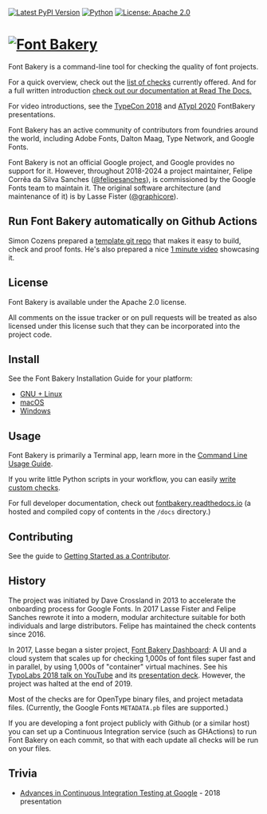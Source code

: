 [![Latest PyPI Version](https://img.shields.io/pypi/v/fontbakery.svg?style=flat)](https://pypi.python.org/pypi/fontbakery/)
[![Python](https://img.shields.io/pypi/pyversions/fontbakery.svg?style=flat)](https://pypi.python.org/pypi/fontbakery/)
[![License: Apache 2.0](https://img.shields.io/badge/License-Apache%202.0-brightgreen.svg)](https://github.com/fonttools/fontbakery/blob/main/LICENSE.txt)

# [![Font Bakery](data/logo.png)](http://fontbakery.com)

Font Bakery is a command-line tool for checking the quality of font projects.

For a quick overview, check out the [list of checks](https://fontbakery.readthedocs.io/en/latest/fontbakery/profiles/index.html) currently offered.
And for a full written introduction [check out our documentation at Read The Docs.](https://fontbakery.readthedocs.io/en/stable)

For video introductions, see the [TypeCon 2018](https://www.youtube.com/watch?v=5S3cN3VHfBg) and [ATypI 2020](https://www.youtube.com/watch?v=6OKE6p9E0eY)  FontBakery presentations.

Font Bakery has an active community of contributors from foundries around the world, including Adobe Fonts, Dalton Maag, Type Network, and Google Fonts.

Font Bakery is not an official Google project, and Google provides no support for it.
However, throughout 2018-2024 a project maintainer, Felipe Corrêa da Silva Sanches ([@felipesanches](https://github.com/felipesanches)), is commissioned by the Google Fonts team to maintain it.
The original software architecture (and maintenance of it) is by Lasse Fister ([@graphicore](https://github.com/graphicore)).

## Run Font Bakery automatically on Github Actions

Simon Cozens prepared a [template git repo](https://github.com/googlefonts/Unified-Font-Repository) that makes it easy to build, check and proof fonts. He's also prepared a nice [1 minute video](https://twitter.com/simoncozens/status/1405267459028905984) showcasing it.

## License

Font Bakery is available under the Apache 2.0 license.

All comments on the issue tracker or on pull requests will be treated as also licensed under this license such that they can be incorporated into the project code.

## Install

See the Font Bakery Installation Guide for your platform:

- [GNU + Linux](https://fontbakery.readthedocs.io/en/latest/user/installation/install-gnu-linux.html)
- [macOS](https://fontbakery.readthedocs.io/en/latest/user/installation/install-macos.html)
- [Windows](https://fontbakery.readthedocs.io/en/latest/user/installation/install-windows.html)

## Usage

Font Bakery is primarily a Terminal app, learn more in the [Command Line Usage Guide](https://fontbakery.readthedocs.io/en/latest/user/USAGE.html).

If you write little Python scripts in your workflow, you can easily [write custom checks](https://fontbakery.readthedocs.io/en/latest/developer/writing-profiles.html).

For full developer documentation, check out [fontbakery.readthedocs.io](https://fontbakery.readthedocs.io) (a hosted and compiled copy of contents in the `/docs` directory.)

## Contributing

See the guide to [Getting Started as a Contributor](https://fontbakery.readthedocs.io/en/latest/developer/contrib-getting-started.html).

## History

The project was initiated by Dave Crossland in 2013 to accelerate the onboarding process for Google Fonts. 
In 2017 Lasse Fister and Felipe Sanches rewrote it into a modern, modular architecture suitable for both individuals and large distributors.
Felipe has maintained the check contents since 2016.

In 2017, Lasse began a sister project, [Font Bakery Dashboard](https://GitHub.com/GoogleFonts/Fontbakery-Dashboard):
A UI and a cloud system that scales up for checking 1,000s of font files super fast and in parallel, by using 1,000s of "container" virtual machines.
See his [TypoLabs 2018 talk on YouTube](https://www.youtube.com/watch?v=Kqhzg89zKYw) and its [presentation deck](https://docs.google.com/presentation/d/14dU3cUXelwvpVokhKYmJ6jT51AASDaOFyEUSdxb0RAg/).
However, the project was halted at the end of 2019.

Most of the checks are for OpenType binary files, and project metadata files. 
(Currently, the Google Fonts `METADATA.pb` files are supported.)

If you are developing a font project publicly with Github (or a similar host) you can set up a Continuous Integration service (such as GHActions) to run Font Bakery on each commit, so that with each update all checks will be run on your files.

## Trivia

* [Advances in Continuous Integration Testing at Google](https://ai.google/research/pubs/pub46593) - 2018 presentation
